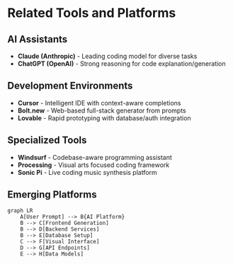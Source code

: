 # Related Tools and Platforms

## AI Assistants
- **Claude (Anthropic)** - Leading coding model for diverse tasks
- **ChatGPT (OpenAI)** - Strong reasoning for code explanation/generation

## Development Environments
- **Cursor** - Intelligent IDE with context-aware completions
- **Bolt.new** - Web-based full-stack generator from prompts
- **Lovable** - Rapid prototyping with database/auth integration

## Specialized Tools
- **Windsurf** - Codebase-aware programming assistant
- **Processing** - Visual arts focused coding framework
- **Sonic Pi** - Live coding music synthesis platform

## Emerging Platforms
```mermaid
graph LR
    A[User Prompt] --> B{AI Platform}
    B --> C[Frontend Generation]
    B --> D[Backend Services]
    B --> E[Database Setup]
    C --> F[Visual Interface]
    D --> G[API Endpoints]
    E --> H[Data Models]
